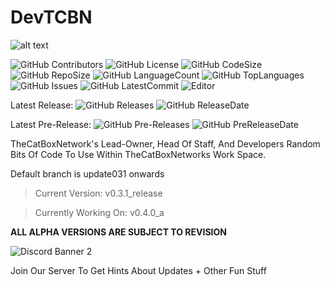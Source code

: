 # DevTCBN
![alt text](https://cdn.discordapp.com/icons/582489654742220810/db38a3109d4f414a9b5be7b8d2d03aea.png "TheCatBoxNetwork Development Team")

![GitHub Contributors](https://img.shields.io/github/contributors/TarixCat/devtcbn) ![GitHub License](https://img.shields.io/github/license/TarixCat/devtcbn) ![GitHub CodeSize](https://img.shields.io/github/languages/code-size/TarixCat/devtcbn) ![GitHub RepoSize](https://img.shields.io/github/repo-size/TarixCat/devtcbn) ![GitHub LanguageCount](https://img.shields.io/github/languages/count/TarixCat/devtcbn) ![GitHub TopLanguages](https://img.shields.io/github/languages/top/TarixCat/devtcbn) ![GitHub Issues](https://img.shields.io/github/issues/TarixCat/devtcbn) ![GitHub LatestCommit](https://img.shields.io/github/last-commit/TarixCat/devtcbn) ![Editor](https://img.shields.io/badge/Editor-Intellij%20IDEA-000000?style=flat&logo=intellij-idea)

Latest Release: ![GitHub Releases](https://img.shields.io/github/v/release/TarixCat/devtcbn) ![GitHub ReleaseDate](https://img.shields.io/github/release-date/TarixCat/devtcbn) 

Latest Pre-Release: ![GitHub Pre-Releases](https://img.shields.io/github/v/release/TarixCat/devtcbn?include_prereleases) ![GitHub PreReleaseDate](https://img.shields.io/github/release-date-pre/TarixCat/devtcbn)

TheCatBoxNetwork's Lead-Owner, Head Of Staff, And Developers Random Bits Of Code To Use Within TheCatBoxNetworks Work Space. 

Default branch is update031 onwards

> Current Version: v0.3.1_release

> Currently Working On: v0.4.0_a

**ALL ALPHA VERSIONS ARE SUBJECT TO REVISION**

![Discord Banner 2](https://discordapp.com/api/guilds/582489654742220810/widget.png?style=banner2)

Join Our Server To Get Hints About Updates + Other Fun Stuff
